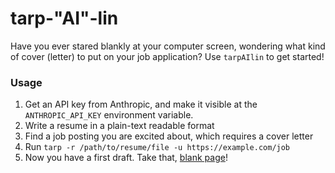 # tarp-"AI"-lin

Have you ever stared blankly at your computer screen, wondering what kind of cover (letter) to put on your job application? Use `tarpAIlin` to get started! 

### Usage

1. Get an API key from Anthropic, and make it visible at the `ANTHROPIC_API_KEY` environment variable.
1. Write a resume in a plain-text readable format
1. Find a job posting you are excited about, which requires a cover letter
1. Run `tarp -r /path/to/resume/file -u https://example.com/job`
1. Now you have a first draft. Take that, [blank page](https://www.reddit.com/r/writing/comments/2tnlvc/the_tyranny_of_the_blank_page_and_how_to_overcome/)!
